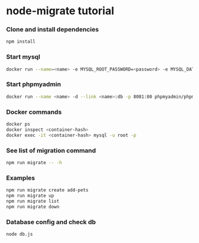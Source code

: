 # node-migrate tutorial

### Clone and install dependencies
```sh
npm install
```

### Start mysql
```sh
docker run --name=<name> -e MYSQL_ROOT_PASSWORD=<password> -e MYSQL_DATABASE=<db> -p 3306:3306 -d mysql:5.7
```

### Start phpmyadmin
```sh
docker run --name <name> -d --link <name>:db -p 8081:80 phpmyadmin/phpmyadmin
```

### Docker commands
```sh
docker ps
docker inspect <container-hash>
docker exec -it <container-hash> mysql -u root -p
```

### See list of migration command
```sh
npm run migrate -- -h
```

### Examples
```sh
npm run migrate create add-pets
npm run migrate up
npm run migrate list
npm run migrate down
```

### Database config and check db
```sh
node db.js
```

